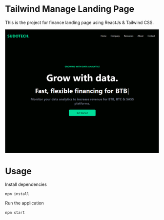 # Tailwind Manage Landing Page

This is the project for finance landing page using ReactJs & Tailwind CSS.

![Alt text](/src/assets/project_tailwind_2.png?raw=true)

# Usage

Install dependencies

```
npm install
```

Run the application

```
npm start
```